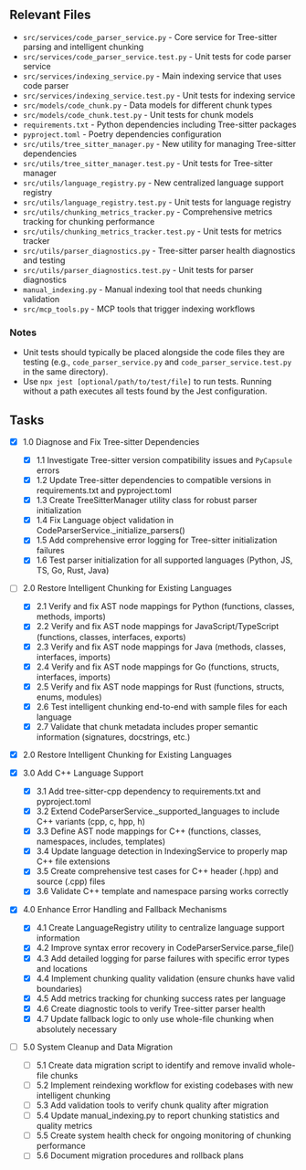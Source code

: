 ## Relevant Files

- `src/services/code_parser_service.py` - Core service for Tree-sitter parsing and intelligent chunking
- `src/services/code_parser_service.test.py` - Unit tests for code parser service
- `src/services/indexing_service.py` - Main indexing service that uses code parser
- `src/services/indexing_service.test.py` - Unit tests for indexing service
- `src/models/code_chunk.py` - Data models for different chunk types
- `src/models/code_chunk.test.py` - Unit tests for chunk models
- `requirements.txt` - Python dependencies including Tree-sitter packages
- `pyproject.toml` - Poetry dependencies configuration
- `src/utils/tree_sitter_manager.py` - New utility for managing Tree-sitter dependencies
- `src/utils/tree_sitter_manager.test.py` - Unit tests for Tree-sitter manager
- `src/utils/language_registry.py` - New centralized language support registry
- `src/utils/language_registry.test.py` - Unit tests for language registry
- `src/utils/chunking_metrics_tracker.py` - Comprehensive metrics tracking for chunking performance
- `src/utils/chunking_metrics_tracker.test.py` - Unit tests for metrics tracker
- `src/utils/parser_diagnostics.py` - Tree-sitter parser health diagnostics and testing
- `src/utils/parser_diagnostics.test.py` - Unit tests for parser diagnostics
- `manual_indexing.py` - Manual indexing tool that needs chunking validation
- `src/mcp_tools.py` - MCP tools that trigger indexing workflows

### Notes

- Unit tests should typically be placed alongside the code files they are testing (e.g., `code_parser_service.py` and `code_parser_service.test.py` in the same directory).
- Use `npx jest [optional/path/to/test/file]` to run tests. Running without a path executes all tests found by the Jest configuration.

## Tasks

- [x] 1.0 Diagnose and Fix Tree-sitter Dependencies
  - [x] 1.1 Investigate Tree-sitter version compatibility issues and `PyCapsule` errors
  - [x] 1.2 Update Tree-sitter dependencies to compatible versions in requirements.txt and pyproject.toml
  - [x] 1.3 Create TreeSitterManager utility class for robust parser initialization
  - [x] 1.4 Fix Language object validation in CodeParserService._initialize_parsers()
  - [x] 1.5 Add comprehensive error logging for Tree-sitter initialization failures
  - [x] 1.6 Test parser initialization for all supported languages (Python, JS, TS, Go, Rust, Java)

- [ ] 2.0 Restore Intelligent Chunking for Existing Languages
  - [x] 2.1 Verify and fix AST node mappings for Python (functions, classes, methods, imports)
  - [x] 2.2 Verify and fix AST node mappings for JavaScript/TypeScript (functions, classes, interfaces, exports)
  - [x] 2.3 Verify and fix AST node mappings for Java (methods, classes, interfaces, imports)
  - [x] 2.4 Verify and fix AST node mappings for Go (functions, structs, interfaces, imports)
  - [x] 2.5 Verify and fix AST node mappings for Rust (functions, structs, enums, modules)
  - [x] 2.6 Test intelligent chunking end-to-end with sample files for each language
  - [x] 2.7 Validate that chunk metadata includes proper semantic information (signatures, docstrings, etc.)

- [x] 2.0 Restore Intelligent Chunking for Existing Languages

- [x] 3.0 Add C++ Language Support
  - [x] 3.1 Add tree-sitter-cpp dependency to requirements.txt and pyproject.toml
  - [x] 3.2 Extend CodeParserService._supported_languages to include C++ variants (cpp, c, hpp, h)
  - [x] 3.3 Define AST node mappings for C++ (functions, classes, namespaces, includes, templates)
  - [x] 3.4 Update language detection in IndexingService to properly map C++ file extensions
  - [x] 3.5 Create comprehensive test cases for C++ header (.hpp) and source (.cpp) files
  - [x] 3.6 Validate C++ template and namespace parsing works correctly

- [x] 4.0 Enhance Error Handling and Fallback Mechanisms
  - [x] 4.1 Create LanguageRegistry utility to centralize language support information
  - [x] 4.2 Improve syntax error recovery in CodeParserService.parse_file()
  - [x] 4.3 Add detailed logging for parse failures with specific error types and locations
  - [x] 4.4 Implement chunking quality validation (ensure chunks have valid boundaries)
  - [x] 4.5 Add metrics tracking for chunking success rates per language
  - [x] 4.6 Create diagnostic tools to verify Tree-sitter parser health
  - [x] 4.7 Update fallback logic to only use whole-file chunking when absolutely necessary

- [ ] 5.0 System Cleanup and Data Migration
  - [ ] 5.1 Create data migration script to identify and remove invalid whole-file chunks
  - [ ] 5.2 Implement reindexing workflow for existing codebases with new intelligent chunking
  - [ ] 5.3 Add validation tools to verify chunk quality after migration
  - [ ] 5.4 Update manual_indexing.py to report chunking statistics and quality metrics
  - [ ] 5.5 Create system health check for ongoing monitoring of chunking performance
  - [ ] 5.6 Document migration procedures and rollback plans

